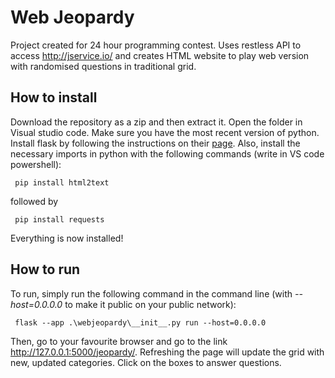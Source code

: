 # Web Jeopardy

Project created for 24 hour programming contest. Uses restless API to access http://jservice.io/ and creates HTML website to play web version with randomised questions in traditional grid.

## How to install

Download the repository as a zip and then extract it. Open the folder in Visual studio code. Make sure you have the most recent version of python. Install flask by following the instructions on their [page](https://flask.palletsprojects.com/en/3.0.x/installation/#python-version). Also, install the necessary imports in python with the following commands (write in VS code powershell):

```
 pip install html2text
```

followed by


```
 pip install requests
```

Everything is now installed!

## How to run

To run, simply run the following command in the command line (with *--host=0.0.0.0* to make it public on your public network):


```
 flask --app .\webjeopardy\__init__.py run --host=0.0.0.0
```

Then, go to your favourite browser and go to the link http://127.0.0.1:5000/jeopardy/. Refreshing the page will update the grid with new, updated categories. Click on the boxes to answer questions.
